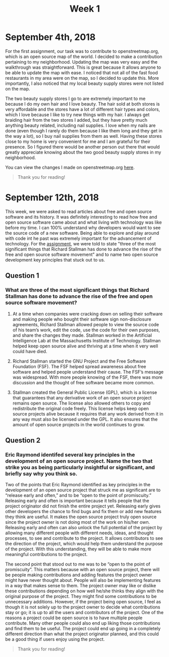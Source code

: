 ﻿---
layout: post
title: Week 1
---
# September 4th, 2018

  For the first assignment, our task was to contribute to openstreetmap.org, which is an open source map of the world. I decided to make a contribution pertaining to my neighborhood. Updating the map was very easy and the walkthrough was straightforward. This is great because it allows anyone to be able to update the map with ease. I noticed that not all of the fast food restaurants in my area were on the map, so I decided to update this. More importantly, I also noticed that my local beauty supply stores were not listed on the map. 

  The two beauty supply stores I go to are extremely important to me because I do my own hair and I love beauty. The hair sold at both stores is very affordable and the stores have a lot of different hair types and colors, which I love because I like to try new things with my hair. I always get braiding hair from the two stores I added, but they have pretty much anything beauty related, including nail supplies. I love when my nails are done (even though I rarely do them because I like them long and they get in the way a lot), so I buy nail supplies from them as well. Having these stores close to my home is very convenient for me and I am grateful for their presence. So I figured there would be another person out there that would greatly appreciate knowing about the two good beauty supply stores in my neighborhood.

You can view the changes I made on openstreetmap.org [here](https://www.openstreetmap.org/user/lashana29/history).

> Thank you for reading!

# September 12th, 2018

This week, we were asked to read articles about free and open source software and its history. It was definitely interesting to read how free and open source software came about and what living with technology was like before my time. I can 100% understand why developers would want to see the source code of a new software. Being able to explore and play around with code int he past was extremely important for the advancement of technology. For the [assignment](http://www.compsci.hunter.cuny.edu/~sweiss/course_materials/cs_ossd/assignments/assignment_02_readings.pdf), we were told to state "three of the most significant things that Richard Stallman has done to advance the rise of the free and open source software movement" and to name two open source development key principles that stuck out to us.

## Question 1
### What are three of the most significant things that Richard Stallman has done to advance the rise of the free and open source software movement?

1. At a time when companies were cracking down on selling their software and making people who bought their software sign non-disclosure agreements, Richard Stallman allowed people to view the source code of his team’s work, edit the code, use the code for their own purposes, and share the changes they made. Stallman worked in the Artificial Intelligence Lab at the Massachusetts Institute of Technology. Stallman helped keep open source alive and thriving at a time when it very well could have died. 

2. Richard Stallman started the GNU Project and the Free Software Foundation (FSF). The FSF helped spread awareness about free software and helped people understand their cause. The FSF’s message was widespread. With more people knowing of the FSF, there was more discussion and the thought of free software became more common. 

3. Stallman created the General Public License (GPL), which is a license that guarantees that any derivative work of an open source project remains open source. The license also allowed others to copy and redistribute the original code freely. This license helps keep open source projects alive because it requires that any work derived from it in any way must also be licensed under the GPL. It also ensures that the amount of open source projects in the world continues to grow. 


## Question 2
### Eric Raymond identifed several key principles in the development of an open source project. Name the two that strike you as being particularly insightful or significant, and briefly say why you think so.

Two of the points that Eric Raymond identified as key principles in the development of an open source project that struck me as significant are to “release early and often,” and to be “open to the point of promiscuity.” Releasing early and often is important because it tells people that the project originator did not finish the entire project yet. Releasing early gives other developers the chance to find bugs and fix them or add new features they think are useful. It makes the open source project truly open source since the project owner is not doing most of the work on his/her own. Releasing early and often can also unlock the full potential of the project by allowing many different people with different needs, ideas, and thought processes, to see and contribute to the project. It allows contributors to see the direction of the project, which would help them understand the purpose of the project. With this understanding, they will be able to make more meaningful contributions to the project. 

The second point that stood out to me was to be “open to the point of promiscuity”. This matters because with an open source project, there will be people making contributions and adding features the project owner might have never thought about. People will also be implementing features in a way that makes sense to them. The project owner may like or dislike these contributions depending on how well he/she thinks they align with the original purpose of the project. They might find some contributions to be unnecessary additions. However, if the project being open source, I feel as though it is not solely up to the project owner to decide what contributions stay or go; it is up to all the users and contributors of the project. One of the reasons a project could be open source is to have multiple people contribute. Many other people could also end up liking those contributions and find them to be useful. The project could end up going in a completely different direction than what the project originator planned, and this could be a good thing if users enjoy using the project.

> Thank you for reading!
